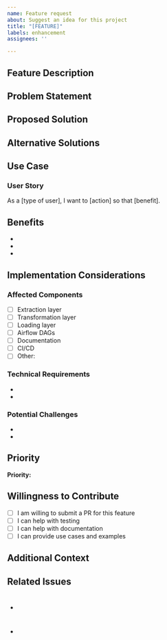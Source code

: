 ```yaml
---
name: Feature request
about: Suggest an idea for this project
title: "[FEATURE]"
labels: enhancement
assignees: ''

---
```


## Feature Description
<!-- A clear and concise description of the feature you'd like to see -->

## Problem Statement
<!-- Describe the problem this feature would solve -->
<!-- Example: "I'm always frustrated when..." -->

## Proposed Solution
<!-- Describe how you envision this feature working -->

## Alternative Solutions
<!-- Describe any alternative solutions or features you've considered -->

## Use Case
<!-- Describe who would benefit from this feature and how they would use it -->

### User Story
<!-- Optional: Write a user story in the format: "As a [type of user], I want [goal] so that [benefit]" -->

As a [type of user], I want to [action] so that [benefit].

## Benefits
<!-- What are the advantages of implementing this feature? -->

- 
- 
- 

## Implementation Considerations
<!-- Optional: Technical details or considerations for implementation -->

### Affected Components
<!-- Which parts of the system would need changes? -->
- [ ] Extraction layer
- [ ] Transformation layer
- [ ] Loading layer
- [ ] Airflow DAGs
- [ ] Documentation
- [ ] CI/CD
- [ ] Other: 

### Technical Requirements
<!-- What technical requirements or dependencies would be needed? -->

- 
- 

### Potential Challenges
<!-- What challenges might arise during implementation? -->

- 
- 

## Priority
<!-- How important is this feature to you? -->
<!-- Choose one: Critical / High / Medium / Low -->

**Priority:** 

## Willingness to Contribute
<!-- Would you be willing to help implement this feature? -->

- [ ] I am willing to submit a PR for this feature
- [ ] I can help with testing
- [ ] I can help with documentation
- [ ] I can provide use cases and examples

## Additional Context
<!-- Add any other context, mockups, or screenshots about the feature request here -->

## Related Issues
<!-- Link to related issues or PRs if any -->

- #
- #
